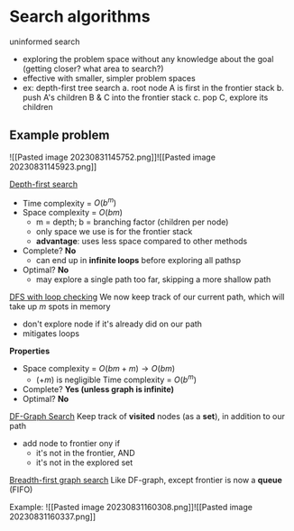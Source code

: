 # Search algorithms
uninformed search
- exploring the problem space without any knowledge about the goal (getting closer? what area to search?)
- effective with smaller, simpler problem spaces
- ex: depth-first tree search
	a. root node A is first in the frontier stack
	b. push A's children B & C into the frontier stack
	c. pop C, explore its children

## Example problem
![[Pasted image 20230831145752.png]]![[Pasted image 20230831145923.png]]

<u>Depth-first search</u>
- Time complexity = $O(b^m)$
- Space complexity = $O(bm)$
	- m = depth; b = branching factor (children per node)
	- only space we use is for the frontier stack
	- **advantage**: uses less space compared to other methods
- Complete? **No**
	- can end up in **infinite loops** before exploring all pathsp
- Optimal? **No**
	- may explore a single path too far, skipping a more shallow path

<u>DFS with loop checking</u>
We now keep track of our current path, which will take up *m* spots in memory
- don't explore node if it's already did on our path
- mitigates loops

**Properties**
- Space complexity = $O(bm + m) \rightarrow O(bm)$
	- ($+m$) is negligible
Time complexity = $O(b^m)$
- Complete? **Yes (unless graph is infinite)**
- Optimal? **No**

<u>DF-Graph Search</u>
Keep track of **visited** nodes (as a **set**), in addition to our path
- add node to frontier ony if
	- it's not in the frontier, AND
	- it's not in the explored set

<u>Breadth-first graph search</u>
Like DF-graph, except frontier is now a **queue** (FIFO)

Example:
![[Pasted image 20230831160308.png]]![[Pasted image 20230831160337.png]]